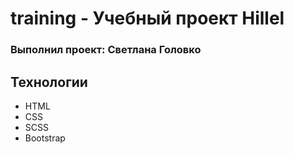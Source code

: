# training - Учебный проект Hillel
### Выполнил проект: Светлана Головко
## Технологии
- HTML
- CSS
- SCSS
- Bootstrap
